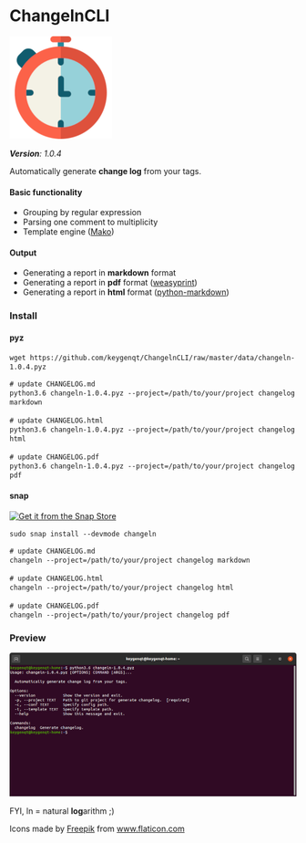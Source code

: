 ChangelnCLI
===================

![picture](data/chronometer-180.png)

***Version**: 1.0.4*

Automatically generate **change log** from your tags.

#### Basic functionality
* Grouping by regular expression
* Parsing one comment to multiplicity
* Template engine ([Mako](https://www.makotemplates.org/))
  
#### Output
* Generating a report in **markdown** format 
* Generating a report in **pdf** format ([weasyprint](https://weasyprint.readthedocs.io/en/stable/index.html))
* Generating a report in **html** format ([python-markdown](https://python-markdown.github.io/))


### Install

#### pyz

```shell
wget https://github.com/keygenqt/ChangelnCLI/raw/master/data/changeln-1.0.4.pyz
```
```shell
# update CHANGELOG.md
python3.6 changeln-1.0.4.pyz --project=/path/to/your/project changelog markdown

# update CHANGELOG.html
python3.6 changeln-1.0.4.pyz --project=/path/to/your/project changelog html

# update CHANGELOG.pdf
python3.6 changeln-1.0.4.pyz --project=/path/to/your/project changelog pdf
```

#### snap

[![Get it from the Snap Store](https://snapcraft.io/static/images/badges/en/snap-store-black.svg)](https://snapcraft.io/changeln)

```shell
sudo snap install --devmode changeln
```

```shell
# update CHANGELOG.md
changeln --project=/path/to/your/project changelog markdown

# update CHANGELOG.html
changeln --project=/path/to/your/project changelog html

# update CHANGELOG.pdf
changeln --project=/path/to/your/project changelog pdf
```

### Preview

![picture](data/preview.png)

FYI, ln	= natural **log**arithm ;)

<div>Icons made by <a href="https://www.freepik.com" title="Freepik">Freepik</a> from <a href="https://www.flaticon.com/" title="Flaticon">www.flaticon.com</a></div>